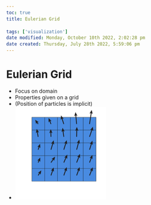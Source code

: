 ```yaml
---
toc: true
title: Eulerian Grid

tags: ['visualization']
date modified: Monday, October 10th 2022, 2:02:28 pm
date created: Thursday, July 28th 2022, 5:59:06 pm
---
```


# Eulerian Grid
- Focus on domain
- Properties given on a grid  
- (Position of particles is implicit)
- ![](../images/Screenshot%202022-09-14%20at%2012.26.58%20PM.png)



